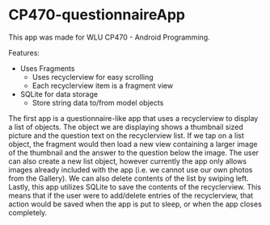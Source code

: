 # CP470-questionnaireApp

This app was made for WLU CP470 - Android Programming.

Features:
- Uses Fragments
    - Uses recyclerview for easy scrolling
    - Each recyclerview item is a fragment view
- SQLite for data storage
    - Store string data to/from model objects

The first app is a questionnaire-like app that uses a recyclerview to display a list of objects. 
The object we are displaying shows a thumbnail sized picture and the question text on the recyclerview list. 
If we tap on a list object, the fragment would then load a new view containing a larger image of the thumbnail 
and the answer to the question below the image. The user can also create a new list object, however currently 
the app only allows images already included with the app (i.e. we cannot use our own photos from the Gallery).
We can also delete contents of the list by swiping left. Lastly, this app utilizes SQLite to save the contents
of the recyclerview. This means that if the user were to add/delete entries of the recyclerview, that action 
would be saved when the app is put to sleep, or when the app closes completely. 
